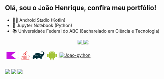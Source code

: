 ## Olá, sou o João Henrique, confira meu portfólio!
- 👨‍💻 Android Studio (Kotlin)
- 👨‍ Jupyter Notebook (Python)
- 📚 Universidade Federal do ABC (Bacharelado em Ciência e Tecnologia) 

<div align="center">
  <a href="https://github.com/joaozz21">
  <img height="180em" src="https://github-readme-stats.vercel.app/api?username=joaozz21&show_icons=true&theme=dark&include_all_commits=true&count_private=true"/>
  <img height="180em" src="https://github-readme-stats.vercel.app/api/top-langs/?username=joaozz21&layout=compact&langs_count=7&theme=dark"/>
</div>
<div style="display: inline_block"><br>
  <img align="center" alt="Joao-kt" height="30" width="40" src="https://raw.githubusercontent.com/devicons/devicon/master/icons/kotlin/kotlin-plain.svg">
  <img align="center" alt="Joao-java" height="30" width="40" src="https://raw.githubusercontent.com/devicons/devicon/master/icons/java/java-plain.svg">
  <img align="center" alt="Joao-gradle" height="30" width="40" src="https://raw.githubusercontent.com/devicons/devicon/master/icons/gradle/gradle-plain.svg">
  <img align="center" alt="Joao-android" height="30" width="40" src="https://raw.githubusercontent.com/devicons/devicon/master/icons/android/android-original.svg">
  <img align="center" alt="Joao-python" height="30" width="40" src="https://cdn.jsdelivr.net/gh/devicons/devicon/icons/python/python-original-wordmark.svg">
          
</div>

  ##
 
<div> 
 <a href="https://discord.gg/João zz#2812" target="_blank"><img src="https://img.shields.io/badge/Discord-7289DA?style=for-the-badge&logo=discord&logoColor=white" target="_blank"></a> 
  <a href = "mailto:joao.aof14@gmail.com"><img src="https://img.shields.io/badge/-Gmail-%23333?style=for-the-badge&logo=gmail&logoColor=white" target="_blank"></a>
  <a href="https://www.linkedin.com/in/joao-henrique-de-oliveira-developer/" target="_blank"><img src="https://img.shields.io/badge/-LinkedIn-%230077B5?style=for-the-badge&logo=linkedin&logoColor=white" target="_blank"></a>  
</div>
